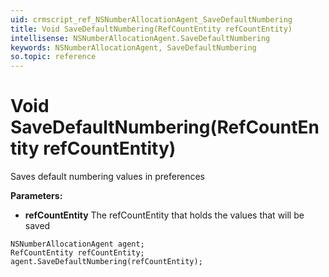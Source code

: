 ```yaml
---
uid: crmscript_ref_NSNumberAllocationAgent_SaveDefaultNumbering
title: Void SaveDefaultNumbering(RefCountEntity refCountEntity)
intellisense: NSNumberAllocationAgent.SaveDefaultNumbering
keywords: NSNumberAllocationAgent, SaveDefaultNumbering
so.topic: reference
---
```


# Void SaveDefaultNumbering(RefCountEntity refCountEntity)

Saves default numbering values in preferences

**Parameters:**
 - **refCountEntity** The refCountEntity that holds the values that will be saved

```crmscript
NSNumberAllocationAgent agent;
RefCountEntity refCountEntity;
agent.SaveDefaultNumbering(refCountEntity);
```

